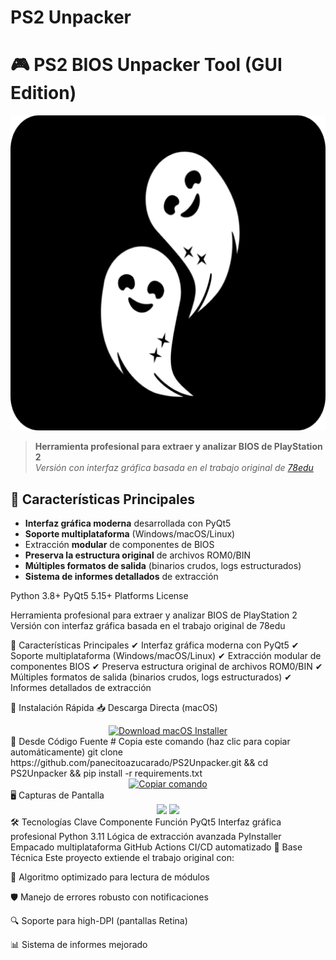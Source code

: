 # PS2 Unpacker
# 🎮 PS2 BIOS Unpacker Tool (GUI Edition)

![Banner del Proyecto](src/resources/icons/png/512.png)

> **Herramienta profesional para extraer y analizar BIOS de PlayStation 2**  
> *Versión con interfaz gráfica basada en el trabajo original de [78edu](https://github.com/78edu/playstation2-bios-extract)*

## 🌟 Características Principales

- **Interfaz gráfica moderna** desarrollada con PyQt5
- **Soporte multiplataforma** (Windows/macOS/Linux)
- Extracción **modular** de componentes de BIOS
- **Preserva la estructura original** de archivos ROM0/BIN
- **Múltiples formatos de salida** (binarios crudos, logs estructurados)
- **Sistema de informes detallados** de extracción
  
Python 3.8+
PyQt5 5.15+
Platforms
License

</div>
Herramienta profesional para extraer y analizar BIOS de PlayStation 2
Versión con interfaz gráfica basada en el trabajo original de 78edu

🌟 Características Principales
✔ Interfaz gráfica moderna con PyQt5
✔ Soporte multiplataforma (Windows/macOS/Linux)
✔ Extracción modular de componentes BIOS
✔ Preserva estructura original de archivos ROM0/BIN
✔ Múltiples formatos de salida (binarios crudos, logs estructurados)
✔ Informes detallados de extracción

🚀 Instalación Rápida
📥 Descarga Directa (macOS)
<div align="center"> <a href="https://github.com/panecitoazucarado/PS2Unpacker/releases/latest/download/PS2Unpacker.pkg"> <img src="https://img.shields.io/badge/Download-macOS_Installer-0078d7?style=for-the-badge&logo=apple" alt="Download macOS Installer"/> </a> </div>
🔧 Desde Código Fuente
# Copia este comando (haz clic para copiar automáticamente)
git clone https://github.com/panecitoazucarado/PS2Unpacker.git && cd PS2Unpacker && pip install -r requirements.txt
<div align="center"> <a href="#" onclick="navigator.clipboard.writeText('git clone https://github.com/panecitoazucarado/PS2Unpacker.git && cd PS2Unpacker && pip install -r requirements.txt')"> <img src="https://img.shields.io/badge/-Copiar_comando-2d2d2d?style=flat-square&logo=gnu-bash&logoColor=white" alt="Copiar comando"/> </a> </div>
🖥️ Capturas de Pantalla
<div align="center"> <img src="https://via.placeholder.com/400x250/2d2d2d/ffffff?text=Interfaz+Principal" width="45%"/> <img src="https://via.placeholder.com/400x250/2d2d2d/ffffff?text=Proceso+de+Extracción" width="45%"/> </div>
🛠️ Tecnologías Clave
Componente	Función
PyQt5	Interfaz gráfica profesional
Python 3.11	Lógica de extracción avanzada
PyInstaller	Empacado multiplataforma
GitHub Actions	CI/CD automatizado
🧠 Base Técnica
Este proyecto extiende el trabajo original con:

🚀 Algoritmo optimizado para lectura de módulos

🛡️ Manejo de errores robusto con notificaciones

🔍 Soporte para high-DPI (pantallas Retina)

📊 Sistema de informes mejorado
